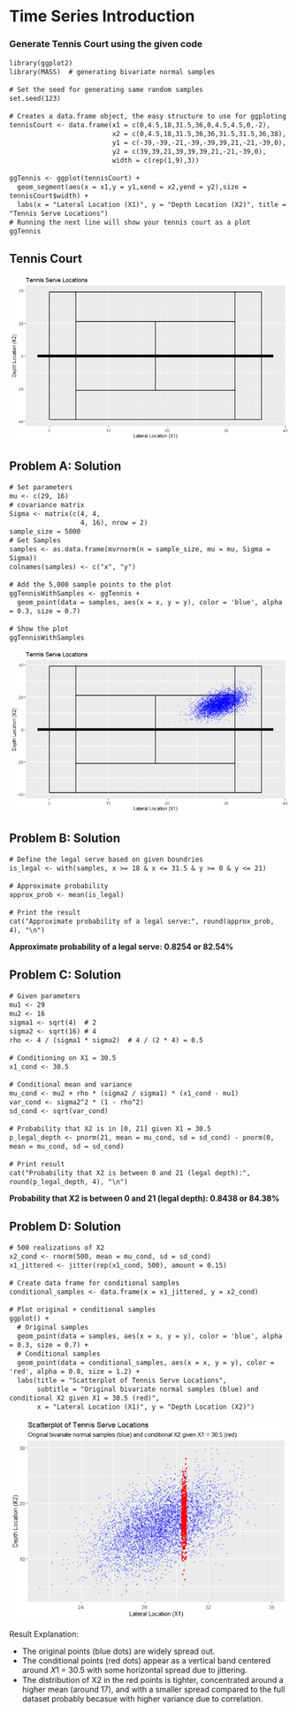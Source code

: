 # Time Series Introduction

### Generate Tennis Court using the given code
```
library(ggplot2)
library(MASS)  # generating bivariate normal samples

# Set the seed for generating same random samples
set.seed(123)

# Creates a data.frame object, the easy structure to use for ggploting
tennisCourt <- data.frame(x1 = c(0,4.5,18,31.5,36,0,4.5,4.5,0,-2),
                          x2 = c(0,4.5,18,31.5,36,36,31.5,31.5,36,38),
                          y1 = c(-39,-39,-21,-39,-39,39,21,-21,-39,0), 
                          y2 = c(39,39,21,39,39,39,21,-21,-39,0),
                          width = c(rep(1,9),3))

ggTennis <- ggplot(tennisCourt) + 
  geom_segment(aes(x = x1,y = y1,xend = x2,yend = y2),size = tennisCourt$width) + 
  labs(x = "Lateral Location (X1)", y = "Depth Location (X2)", title = "Tennis Serve Locations") 
# Running the next line will show your tennis court as a plot
ggTennis
```
## Tennis Court
![Tennis Court](https://raw.githubusercontent.com/MishraSubash/imageCollection/refs/heads/main/updated_ten.png)

## Problem A: Solution 
```
# Set parameters
mu <- c(29, 16)
# covariance matrix
Sigma <- matrix(c(4, 4,
                  4, 16), nrow = 2)
sample_size = 5000
# Get Samples
samples <- as.data.frame(mvrnorm(n = sample_size, mu = mu, Sigma = Sigma))
colnames(samples) <- c("x", "y")

# Add the 5,000 sample points to the plot
ggTennisWithSamples <- ggTennis + 
  geom_point(data = samples, aes(x = x, y = y), color = 'blue', alpha = 0.3, size = 0.7)

# Show the plot
ggTennisWithSamples
```
![](https://raw.githubusercontent.com/MishraSubash/imageCollection/refs/heads/main/problem2_image.png)


## Problem B: Solution
```
# Define the legal serve based on given boundries
is_legal <- with(samples, x >= 18 & x <= 31.5 & y >= 0 & y <= 21)

# Approximate probability
approx_prob <- mean(is_legal)

# Print the result
cat("Approximate probability of a legal serve:", round(approx_prob, 4), "\n")
```

**Approximate probability of a legal serve: 0.8254 or 82.54%**

## Problem C: Solution
```
# Given parameters
mu1 <- 29
mu2 <- 16
sigma1 <- sqrt(4)  # 2
sigma2 <- sqrt(16) # 4
rho <- 4 / (sigma1 * sigma2)  # 4 / (2 * 4) = 0.5

# Conditioning on X1 = 30.5
x1_cond <- 30.5

# Conditional mean and variance
mu_cond <- mu2 + rho * (sigma2 / sigma1) * (x1_cond - mu1)
var_cond <- sigma2^2 * (1 - rho^2)
sd_cond <- sqrt(var_cond)

# Probability that X2 is in [0, 21] given X1 = 30.5
p_legal_depth <- pnorm(21, mean = mu_cond, sd = sd_cond) - pnorm(0, mean = mu_cond, sd = sd_cond)

# Print result
cat("Probability that X2 is between 0 and 21 (legal depth):", round(p_legal_depth, 4), "\n")
```
**Probability that X2 is between 0 and 21 (legal depth): 0.8438 or 84.38%**

## Problem D: Solution
```
# 500 realizations of X2
x2_cond <- rnorm(500, mean = mu_cond, sd = sd_cond)
x1_jittered <- jitter(rep(x1_cond, 500), amount = 0.15)

# Create data frame for conditional samples
conditional_samples <- data.frame(x = x1_jittered, y = x2_cond)

# Plot original + conditional samples
ggplot() +
  # Original samples
  geom_point(data = samples, aes(x = x, y = y), color = 'blue', alpha = 0.3, size = 0.7) +
  # Conditional samples
  geom_point(data = conditional_samples, aes(x = x, y = y), color = 'red', alpha = 0.8, size = 1.2) +
  labs(title = "Scatterplot of Tennis Serve Locations",
       subtitle = "Original bivariate normal samples (blue) and conditional X2 given X1 = 30.5 (red)",
       x = "Lateral Location (X1)", y = "Depth Location (X2)") 
```
![](https://raw.githubusercontent.com/MishraSubash/imageCollection/refs/heads/main/Hw1_Final_image.png)

Result Explanation: 
  - The original points (blue dots) are widely spread out.
  - The conditional points (red dots) appear as a vertical band centered around 𝑋1 = 30.5 with some horizontal spread due to jittering.
  - The distribution of X2 in the red points is tighter, concentrated around a higher mean (around 17), and with a smaller spread compared to the full dataset probably becasue with higher variance due to correlation.

